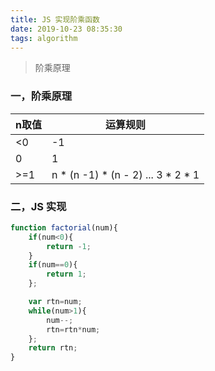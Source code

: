 ```yaml
---
title: JS 实现阶乘函数
date: 2019-10-23 08:35:30
tags: algorithm
---
```


> 阶乘原理

<!-- more -->

### 一，阶乘原理
|n取值|运算规则|
|-|-|
|<0|-1|
|0|1|
|>=1| n * (n -1) * (n - 2) ... 3 * 2 * 1|

### 二，JS 实现

```js
function factorial(num){
    if(num<0){
        return -1;
    }
    if(num==0){
        return 1;
    };

    var rtn=num;
    while(num>1){
        num--;
        rtn=rtn*num;
    };
    return rtn;
}

```
